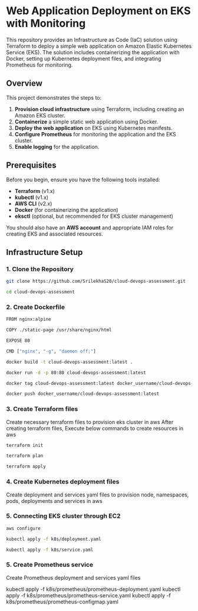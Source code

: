 # Web Application Deployment on EKS with Monitoring

This repository provides an Infrastructure as Code (IaC) solution using Terraform to deploy a simple web application on Amazon Elastic Kubernetes Service (EKS). The solution includes containerizing the application with Docker, setting up Kubernetes deployment files, and integrating Prometheus for monitoring.

## Overview

This project demonstrates the steps to:

1. **Provision cloud infrastructure** using Terraform, including creating an Amazon EKS cluster.
2. **Containerize** a simple static web application using Docker.
3. **Deploy the web application** on EKS using Kubernetes manifests.
4. **Configure Prometheus** for monitoring the application and the EKS cluster.
5. **Enable logging** for the application.

## Prerequisites

Before you begin, ensure you have the following tools installed:

- **Terraform** (v1.x)
- **kubectl** (v1.x)
- **AWS CLI** (v2.x)
- **Docker** (for containerizing the application)
- **eksctl** (optional, but recommended for EKS cluster management)

You should also have an **AWS account** and appropriate IAM roles for creating EKS and associated resources.

## Infrastructure Setup

### 1. Clone the Repository
```bash
git clone https://github.com/SrilekhaS20/cloud-devops-assessment.git
```
```bash
cd cloud-devops-assessment
```

### 2. Create Dockerfile
```bash
FROM nginx:alpine

COPY ./static-page /usr/share/nginx/html

EXPOSE 80

CMD ["nginx", "-g", "daemon off;"]
```
```bash
docker build -t cloud-devops-assessment:latest .
```
```bash
docker run -d -p 80:80 cloud-devops-assessment:latest
```
```bash
docker tag cloud-devops-assessment:latest docker_username/cloud-devops-assessment:latest
```
```bash
docker push docker_username/cloud-devops-assessment:latest
```

### 3. Create Terraform files
Create necessary terraform files to provision eks cluster in aws
After creating terraform files, Execute below commands to create resources in aws
```bash
terraform init
```
```bash
terraform plan
```
```bash
terraform apply
```

### 4. Create Kubernetes deployment files
Create deployment and services yaml files to provision node, namespaces, pods, deployments and services in aws

### 5. Connecting EKS cluster through EC2
```bash
aws configure
```
```bash
kubectl apply -f k8s/deployment.yaml
```
```bash
kubectl apply -f k8s/service.yaml
```

### 5. Create Prometheus service
Create Prometheus deployment and services yaml files

kubectl apply -f k8s/prometheus/prometheus-deployment.yaml
kubectl apply -f k8s/prometheus/prometheus-service.yaml
kubectl apply -f k8s/prometheus/prometheus-configmap.yaml





